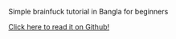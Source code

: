 Simple brainfuck tutorial in Bangla for beginners

[Click here to read it on Github!](http://wasi0013.github.io/Bangla-Brainfuck-tutorial)
